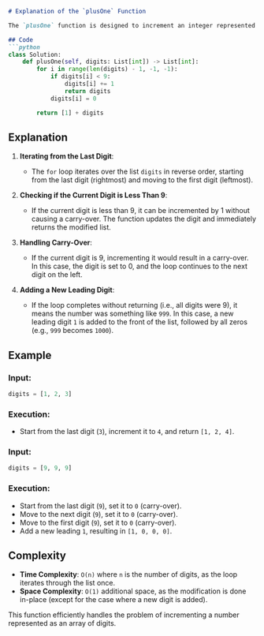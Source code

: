 ```markdown
# Explanation of the `plusOne` Function

The `plusOne` function is designed to increment an integer represented as an array of digits by one. Here's a step-by-step explanation of the code:

## Code
```python
class Solution:
    def plusOne(self, digits: List[int]) -> List[int]:
        for i in range(len(digits) - 1, -1, -1):
            if digits[i] < 9: 
                digits[i] += 1
                return digits
            digits[i] = 0  

        return [1] + digits
```

## Explanation

1. **Iterating from the Last Digit**:
   - The `for` loop iterates over the list `digits` in reverse order, starting from the last digit (rightmost) and moving to the first digit (leftmost).

2. **Checking if the Current Digit is Less Than 9**:
   - If the current digit is less than 9, it can be incremented by 1 without causing a carry-over. The function updates the digit and immediately returns the modified list.

3. **Handling Carry-Over**:
   - If the current digit is 9, incrementing it would result in a carry-over. In this case, the digit is set to 0, and the loop continues to the next digit on the left.

4. **Adding a New Leading Digit**:
   - If the loop completes without returning (i.e., all digits were 9), it means the number was something like `999`. In this case, a new leading digit `1` is added to the front of the list, followed by all zeros (e.g., `999` becomes `1000`).

## Example

### Input:
```python
digits = [1, 2, 3]
```

### Execution:
- Start from the last digit (`3`), increment it to `4`, and return `[1, 2, 4]`.

### Input:
```python
digits = [9, 9, 9]
```

### Execution:
- Start from the last digit (`9`), set it to `0` (carry-over).
- Move to the next digit (`9`), set it to `0` (carry-over).
- Move to the first digit (`9`), set it to `0` (carry-over).
- Add a new leading `1`, resulting in `[1, 0, 0, 0]`.

## Complexity

- **Time Complexity**: `O(n)` where `n` is the number of digits, as the loop iterates through the list once.
- **Space Complexity**: `O(1)` additional space, as the modification is done in-place (except for the case where a new digit is added).

This function efficiently handles the problem of incrementing a number represented as an array of digits.
```